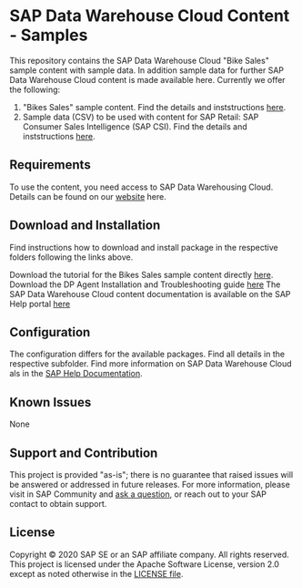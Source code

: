 # SAP Data Warehouse Cloud Content - Samples
This repository contains the SAP Data Warehouse Cloud "Bike Sales" sample content with sample data. In addition sample data for further SAP Data Warehouse Cloud content is made available here.
Currently we offer the following:
1. "Bikes Sales" sample content. Find the details and inststructions [here](Sample_Bikes_Sales_content/README.md).
2. Sample data (CSV) to be used with content for SAP Retail: SAP Consumer Sales Intelligence (SAP CSI). Find the details and inststructions [here](SAP_Retail_content_for_SAP_CSI/README.md).

## Requirements
To use the content, you need access to SAP Data Warehousing Cloud. Details can be found on our [website](https://www.sapdatawarehouse.cloud) here.

## Download and Installation
Find instructions how to download and install package in the respective folders following the links above.

Download the tutorial for the Bikes Sales sample content directly [here](https://github.com/SAP-samples/data-warehouse-cloud-content/blob/master/SAP%20Data%20Warehouse%20Cloud%20Content%20-%20Tutorial.pdf).  
Download the DP Agent Installation and Troubleshooting guide [here](https://github.com/SAP-samples/data-warehouse-cloud-content/blob/master/SAP%20Data%20Warehouse%20Cloud%20-%20DP%20Agent%20Installation%20V2.pdf)
The SAP Data Warehouse Cloud content documentation is available on the SAP Help portal [here](https://help.sap.com/doc/4b618244ad5f4fbb8423d08996f8b891/cloud/en-US/SAP_Data_Warehouse_Cloud_Content.pdf)

## Configuration
The configuration differs for the available packages. Find all details in the respective subfolder. Find more information on SAP Data Warehouse Cloud als in the [SAP Help Documentation](https://help.sap.com/viewer/product/SAP_DATA_WAREHOUSE_CLOUD/).

## Known Issues
None

## Support and Contribution
This project is provided "as-is"; there is no guarantee that raised issues will be answered or addressed in future releases.
For more information, please visit in SAP Community and [ask a question](https://answers.sap.com/questions/ask.html), or reach out to your SAP contact to obtain support.

## License
Copyright © 2020 SAP SE or an SAP affiliate company. All rights reserved. This project is licensed under the Apache Software License, version 2.0 except as noted otherwise in the [LICENSE file](/LICENSES/Apache-2.0.txt).
